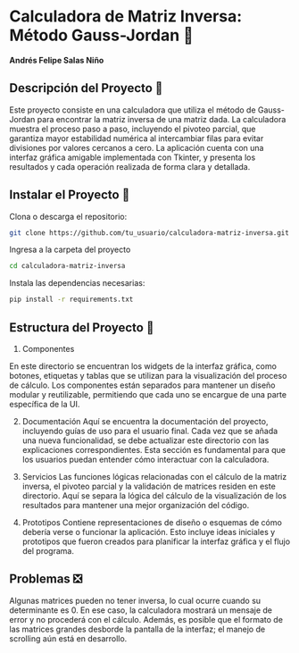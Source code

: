 # Calculadora de Matriz Inversa: Método Gauss-Jordan 🔢

**Andrés Felipe Salas Niño**

## Descripción del Proyecto 👀
Este proyecto consiste en una calculadora que utiliza el método de Gauss-Jordan para encontrar la matriz inversa de una matriz dada. La calculadora muestra el proceso paso a paso, incluyendo el pivoteo parcial, que garantiza mayor estabilidad numérica al intercambiar filas para evitar divisiones por valores cercanos a cero. La aplicación cuenta con una interfaz gráfica amigable implementada con Tkinter, y presenta los resultados y cada operación realizada de forma clara y detallada.

## Instalar el Proyecto 🚀
Clona o descarga el repositorio:
```bash
git clone https://github.com/tu_usuario/calculadora-matriz-inversa.git
```
Ingresa a la carpeta del proyecto
```bash
cd calculadora-matriz-inversa
```
Instala las dependencias necesarias:
```bash
pip install -r requirements.txt
```
## Estructura del Proyecto 📂
1. Componentes

En este directorio se encuentran los widgets de la interfaz gráfica, como botones, etiquetas y tablas que se utilizan para la visualización del proceso de cálculo. Los componentes están separados para mantener un diseño modular y reutilizable, permitiendo que cada uno se encargue de una parte específica de la UI.

2. Documentación
Aquí se encuentra la documentación del proyecto, incluyendo guías de uso para el usuario final. Cada vez que se añada una nueva funcionalidad, se debe actualizar este directorio con las explicaciones correspondientes. Esta sección es fundamental para que los usuarios puedan entender cómo interactuar con la calculadora.

3. Servicios
Las funciones lógicas relacionadas con el cálculo de la matriz inversa, el pivoteo parcial y la validación de matrices residen en este directorio. Aquí se separa la lógica del cálculo de la visualización de los resultados para mantener una mejor organización del código.

4. Prototipos
Contiene representaciones de diseño o esquemas de cómo debería verse o funcionar la aplicación. Esto incluye ideas iniciales y prototipos que fueron creados para planificar la interfaz gráfica y el flujo del programa.

## Problemas ❎
Algunas matrices pueden no tener inversa, lo cual ocurre cuando su determinante es 0. En ese caso, la calculadora mostrará un mensaje de error y no procederá con el cálculo. Además, es posible que el formato de las matrices grandes desborde la pantalla de la interfaz; el manejo de scrolling aún está en desarrollo.

